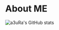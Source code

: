 # About ME


![a3uRa's GitHub stats](https://github-readme-stats.vercel.app/api?username=mo0rain&theme=shades-of-purple&show_icons=true)
